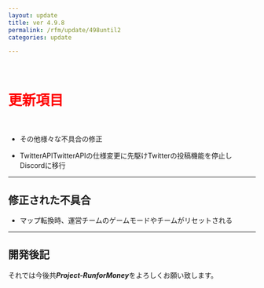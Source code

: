 ```yaml
---
layout: update
title: ver 4.9.8
permalink: /rfm/update/498until2
categories: update

---
```

<br>
<h1 id="1"><font color="red">更新項目</font></h1><br>
   

+ <span class="green-badge">その他</span>様々な不具合の修正 

+ <span class="green-badge">TwitterAPI</span>TwitterAPIの仕様変更に先駆けTwitterの投稿機能を停止しDiscordに移行



----------------------------------------------------
## 修正された不具合      


+ マップ転換時、運営チームのゲームモードやチームがリセットされる    



----------------------------------------------------
## 開発後記  


それでは今後共***Project-RunforMoney***をよろしくお願い致します。<br>
